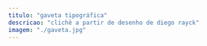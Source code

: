 ```yaml
---
titulo: "gaveta tipográfica"
descricao: "clichê a partir de desenho de diego rayck"
imagem: "./gaveta.jpg"
---
```

